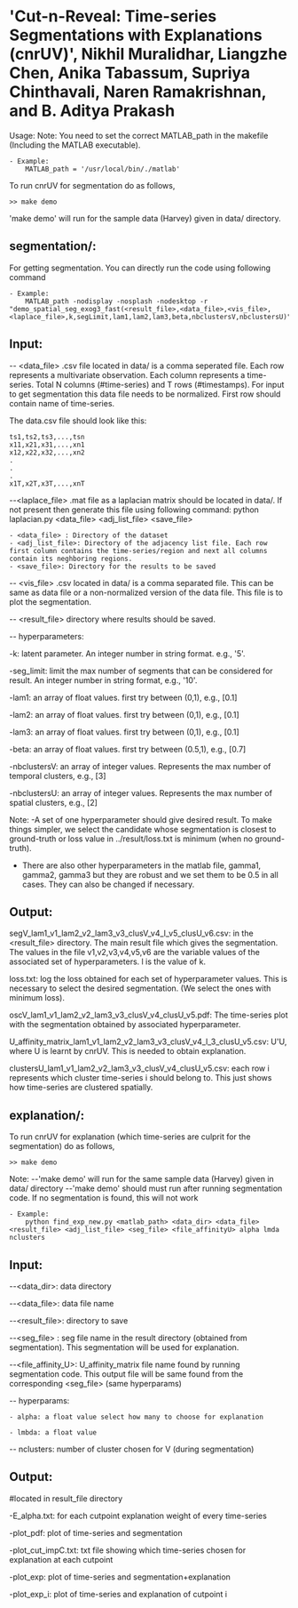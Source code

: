 'Cut-n-Reveal: Time-series Segmentations with Explanations (cnrUV)', Nikhil Muralidhar, Liangzhe Chen, Anika Tabassum, Supriya Chinthavali, Naren Ramakrishnan, and B. Aditya Prakash
==========================================================================

Usage:
Note: You need to set the correct MATLAB_path in the makefile (Including the MATLAB executable).
```
- Example:
    MATLAB_path = '/usr/local/bin/./matlab'
```
To run cnrUV for segmentation do as follows,
```
>> make demo  
```
'make demo' will run for the sample data (Harvey) given in data/ directory.

segmentation/: 
-------------
For getting segmentation. You can directly run the code using following command
```
- Example: 
    MATLAB_path -nodisplay -nosplash -nodesktop -r "demo_spatial_seg_exog3_fast(<result_file>,<data_file>,<vis_file>,<laplace_file>,k,segLimit,lam1,lam2,lam3,beta,nbclustersV,nbclustersU)"
```

Input: 
------
-- <data_file> .csv file located in data/ is a comma seperated file. Each row represents a multivariate observation. Each column represents a time-series. Total N columns (#time-series) and T rows (#timestamps). For input to get segmentation this data file needs to be normalized. First row should contain name of time-series.

The data.csv file should look like this:
```
ts1,ts2,ts3,...,tsn
x11,x21,x31,...,xn1
x12,x22,x32,...,xn2
.
.
.
x1T,x2T,x3T,...,xnT
```

--<laplace_file> .mat file as a laplacian matrix should be located in data/. If not present then generate this file using following command:
python laplacian.py <data_file> <adj_list_file> <save_file>  

	- <data_file> : Directory of the dataset
	- <adj_list_file>: Directory of the adjacency list file. Each row first column contains the time-series/region and next all columns contain its neghboring regions.
	- <save_file>: Directory for the results to be saved   

-- <vis_file> .csv located in data/ is a comma separated file. This can be same as data file or a non-normalized version of the data file. This file is to plot the segmentation.

-- <result_file> directory where results should be saved.

-- hyperparameters:
   
   -k: latent parameter. An integer number in string format. e.g., '5'.  
   
   -seg_limit: limit the max number of segments that can be considered for result. An integer number in string format, e.g., '10'.
   
   -lam1: an array of float values. first try between (0,1), e.g., [0.1] 
   
   -lam2: an array of float values. first try between (0,1), e.g., [0.1] 
   
   -lam3: an array of float values. first try between (0,1), e.g., [0.1] 
   
   -beta: an array of float values. first try between (0.5,1), e.g., [0.7] 
   
   -nbclustersV: an array of integer values. Represents the max number of temporal clusters, e.g., [3] 
   
   -nbclustersU: an array of integer values. Represents the max number of spatial clusters, e.g., [2]

Note: 
-A set of one hyperparameter should give desired result. To make things simpler, we select the candidate whose segmentation is closest to ground-truth or loss value in ../result/loss.txt is minimum (when no ground-truth).
- There are also other hyperparameters in the matlab file, gamma1, gamma2, gamma3 but they are robust and we set them to be 0.5 in all cases. They can also be changed if necessary.

Output:
-------
segV_lam1_v1_lam2_v2_lam3_v3_clusV_v4_l_v5_clusU_v6.csv: in the <result_file> directory. The main result file which gives the segmentation. The values in the file v1,v2,v3,v4,v5,v6 are the variable values of the associated set of hyperparameters. l is the value of k.

loss.txt: log the loss obtained for each set of hyperparameter values. This is necessary to select the desired segmentation. (We select the ones with minimum loss).

oscV_lam1_v1_lam2_v2_lam3_v3_clusV_v4_clusU_v5.pdf: The time-series plot with the segmentation obtained by associated hyperparameter.

U_affinity_matrix_lam1_v1_lam2_v2_lam3_v3_clusV_v4_l_3_clusU_v5.csv: U'U, where U is learnt by cnrUV. This is needed to obtain explanation.

clustersU_lam1_v1_lam2_v2_lam3_v3_clusV_v4_clusU_v5.csv: each row i represents which cluster time-series i should belong to. This just shows how time-series are clustered spatially.

explanation/: 
------------
To run cnrUV for explanation (which time-series are culprit for the segmentation) do as follows,
```
>> make demo 
```
Note:
--'make demo' will run for the same sample data (Harvey) given in data/ directory
--'make demo' should must run after running segmentation code. If no segmentation is found, this will not work

```
- Example: 
    python find_exp_new.py <matlab_path> <data_dir> <data_file> <result_file> <adj_list_file> <seg_file> <file_affinityU> alpha lmda nclusters
```

Input:
-------
--<data_dir>: data directory

--<data_file>: data file name

--<result_file>: directory to save

--<seg_file> : seg file name in the result directory (obtained from segmentation). This segmentation will be used for explanation.

--<file_affinity_U>: U_affinity_matrix file name found by running segmentation code. This output file will be same found from the corresponding <seg_file> (same hyperparams)

-- hyperparams:
    
    - alpha: a float value select how many to choose for explanation
    
    - lmbda: a float value
    
-- nclusters: number of cluster chosen for V (during segmentation)

Output:
-------
 #located in result_file directory

-E_alpha.txt: for each cutpoint explanation weight of every time-series

-plot_pdf: plot of time-series and segmentation

-plot_cut_impC.txt: txt file showing which time-series chosen for explanation at each cutpoint

-plot_exp: plot of time-series and segmentation+explanation

-plot_exp_i: plot of time-series and explanation of cutpoint i